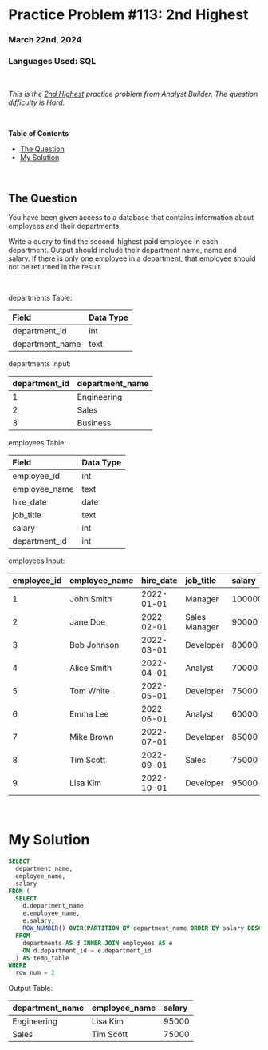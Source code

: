 # **Practice Problem #113: 2nd Highest**
### March 22nd, 2024
### Languages Used: SQL

<br>

*This is the [2nd Highest](https://www.analystbuilder.com/questions/2nd-highest-WTfAJ) practice problem from Analyst Builder. The question difficulty is Hard.*

<br>

**Table of Contents**

-   [The Question](#the-question)
-   [My Solution](#my-solution)
  
<br>

## The Question

You have been given access to a database that contains information about employees and their departments.

Write a query to find the second-highest paid employee in each department. Output should include their department name, name and salary. If there is only one employee in a department, that employee should not be returned in the result.

<br>

departments Table:

| Field           | Data Type |
| :-------------- | :-------- |
| department_id   | int       |
| department_name | text      |

departments Input:

| department_id | department_name |
| :------------ | :-------------- |
| 1             | Engineering     |
| 2             | Sales           |
| 3             | Business        |

employees Table:

| Field         | Data Type |
| :------------ | :-------- |
| employee_id   | int       |
| employee_name | text      |
| hire_date     | date      |
| job_title     | text      |
| salary        | int       |
| department_id | int       |

employees Input:

| employee_id | employee_name | hire_date  | job_title     | salary | department_id |
| :---------- | :------------ | :--------- | :------------ | :----- | :------------ |
| 1           | John Smith    | 2022-01-01 | Manager       | 100000 | 1             |
| 2           | Jane Doe      | 2022-02-01 | Sales Manager | 90000  | 2             |
| 3           | Bob Johnson   | 2022-03-01 | Developer     | 80000  | 1             |
| 4           | Alice Smith   | 2022-04-01 | Analyst       | 70000  | 2             |
| 5           | Tom White     | 2022-05-01 | Developer     | 75000  | 1             |
| 6           | Emma Lee      | 2022-06-01 | Analyst       | 60000  | 3             |
| 7           | Mike Brown    | 2022-07-01 | Developer     | 85000  | 1             |
| 8           | Tim Scott     | 2022-09-01 | Sales         | 75000  | 2             |
| 9           | Lisa Kim      | 2022-10-01 | Developer     | 95000  | 1             |

<br>

# My Solution

``` SQL
SELECT
  department_name,
  employee_name,
  salary
FROM (
  SELECT 
    d.department_name,
    e.employee_name,
    e.salary,
    ROW_NUMBER() OVER(PARTITION BY department_name ORDER BY salary DESC) AS row_num
  FROM 
    departments AS d INNER JOIN employees AS e
    ON d.department_id = e.department_id
  ) AS temp_table
WHERE 
  row_num = 2
```

Output Table:

| department_name | employee_name | salary |
| :-------------- | :------------ | :----- |
| Engineering     | Lisa Kim      | 95000  |
| Sales           | Tim Scott     | 75000  |
